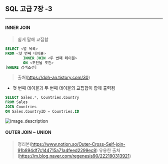 ## SQL 고급 7장 -3
___

#### INNER JOIN
> 쉽게 말해 교집합
```sql
SELECT <열 목록>
FROM <첫 번째 테이블>
        INNER JOIN <두 번째 테이블>
        ON <조인될 조건>
[WHERE 검색조건]
```
> 출처(https://doh-an.tistory.com/30)

- 첫 번째 테이블과 두 번째 테이블의 교집합이 합께 출력됨
  
```sql
SELECT Sales.*, Countries.Country
FROM Sales
JOIN Countries
ON Sales.CountryID = Countries.ID
```

![image_description](https://img1.daumcdn.net/thumb/R1280x0/?scode=mtistory2&fname=https%3A%2F%2Fblog.kakaocdn.net%2Fdn%2Fc7kLBI%2FbtrbquYTQ0x%2FM4kso0nOk1n1kplQmyjHXk%2Fimg.png)

#### OUTER JOIN ~ UNION

> 정리본(https://www.notion.so/Outer-Cross-Self-join-91b894df7c144715a71a4feed2299ec8)
> 유용한 출처 (https://m.blog.naver.com/regenesis90/222190313921)

